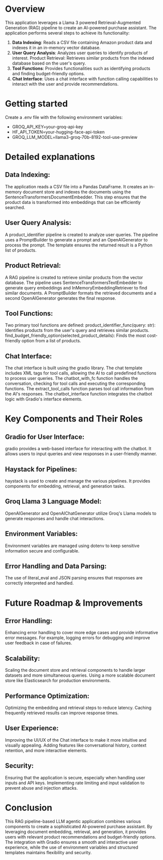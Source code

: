 # Overview
This application leverages a Llama 3 powered Retrieval-Augmented Generation (RAG) pipeline to create an AI-powered purchase assistant. The application performs several steps to achieve its functionality:

1. **Data Indexing**: Reads a CSV file containing Amazon product data and indexes it in an in-memory vector database.
2. **User Query Analysis**: Analyzes user queries to identify products of interest.
Product Retrieval: Retrieves similar products from the indexed database based on the user's query.
3. **Tool Functions**: Provides functionalities such as identifying products and finding budget-friendly options.
4. **Chat Interface**: Uses a chat interface with function calling capabilities to interact with the user and provide recommendations.

# Getting started
Create a .env file with the following environment variables:

* GROQ_API_KEY=your-groq-api-key
* HF_API_TOKEN=your-hugging-face-api-token
* GROQ_LLM_MODEL=llama3-groq-70b-8192-tool-use-preview

# Detailed explanations
## Data Indexing:

The application reads a CSV file into a Pandas DataFrame.
It creates an in-memory document store and indexes the documents using the SentenceTransformersDocumentEmbedder.
This step ensures that the product data is transformed into embeddings that can be efficiently searched.

## User Query Analysis:

A product_identifier pipeline is created to analyze user queries.
The pipeline uses a PromptBuilder to generate a prompt and an OpenAIGenerator to process the prompt.
The template ensures the returned result is a Python list of products.

## Product Retrieval:

A RAG pipeline is created to retrieve similar products from the vector database.
The pipeline uses SentenceTransformersTextEmbedder to generate query embeddings and InMemoryEmbeddingRetriever to find similar documents.
A PromptBuilder formats the retrieved documents and a second OpenAIGenerator generates the final response.

## Tool Functions:

Two primary tool functions are defined:
product_identifier_func(query: str): Identifies products from the user's query and retrieves similar products.
find_budget_friendly_option(selected_product_details): Finds the most cost-friendly option from a list of products.

## Chat Interface:

The chat interface is built using the gradio library.
The chat template includes XML tags for tool calls, allowing the AI to call predefined functions to process user queries.
The chatbot_with_fc function handles the conversation, checking for tool calls and executing the corresponding functions.
The extract_tool_calls function parses tool call information from the AI's responses.
The chatbot_interface function integrates the chatbot logic with Gradio's interface elements.

# Key Components and Their Roles

## Gradio for User Interface:

gradio provides a web-based interface for interacting with the chatbot.
It allows users to input queries and view responses in a user-friendly manner.

## Haystack for Pipelines:

haystack is used to create and manage the various pipelines.
It provides components for embedding, retrieval, and generation tasks.

## Groq Llama 3 Language Model:

OpenAIGenerator and OpenAIChatGenerator utilize Groq's Llama models to generate responses and handle chat interactions.

## Environment Variables:

Environment variables are managed using dotenv to keep sensitive information secure and configurable.

## Error Handling and Data Parsing:

The use of literal_eval and JSON parsing ensures that responses are correctly interpreted and handled.

# Future Roadmap & Improvements

## Error Handling:

Enhancing error handling to cover more edge cases and provide informative error messages.
For example, logging errors for debugging and improve user feedback in case of failures.

## Scalability:

Scaling the document store and retrieval components to handle larger datasets and more simultaneous queries.
Using a more scalable document store like Elasticsearch for production environments.

## Performance Optimization:

Optimizing the embedding and retrieval steps to reduce latency.
Caching frequently retrieved results can improve response times.

## User Experience:

Improving the UI/UX of the Chat interface to make it more intuitive and visually appealing.
Adding features like conversational history, context retention, and more interactive elements.

## Security:

Ensuring that the application is secure, especially when handling user inputs and API keys.
Implementing rate limiting and input validation to prevent abuse and injection attacks.

# Conclusion
This RAG pipeline-based LLM agentic application combines various components to create a sophisticated AI-powered purchase assistant. By leveraging document embedding, retrieval, and generation, it provides users with relevant product recommendations and budget-friendly options. The integration with Gradio ensures a smooth and interactive user experience, while the use of environment variables and structured templates maintains flexibility and security.